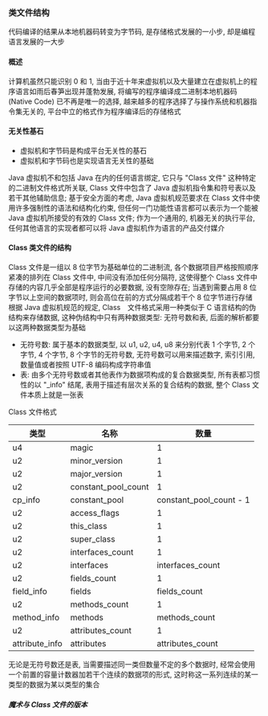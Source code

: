 ### 类文件结构
代码编译的结果从本地机器码转变为字节码, 是存储格式发展的一小步, 却是编程语言发展的一大步

#### 概述
计算机虽然只能识别 0 和 1, 当由于近十年来虚拟机以及大量建立在虚拟机上的程序语言如雨后春笋出现并蓬勃发展, 将编写的程序编译成二进制本地机器码 (Native Code) 已不再是唯一的选择, 越来越多的程序选择了与操作系统和机器指令集无关的, 平台中立的格式作为程序编译后的存储格式

#### 无关性基石  
- 虚拟机和字节码是构成平台无关性的基石
- 虚拟机和字节码也是实现语言无关性的基础

Java 虚拟机不和包括 Java 在内的任何语言绑定, 它只与 "Class 文件" 这种特定的二进制文件格式所关联, Class 文件中包含了 Java 虚拟机指令集和符号表以及若干其他辅助信息; 基于安全方面的考虑, Java 虚拟机规范要求在 Class 文件中使用许多强制性的语法和结构化约束, 但任何一门功能性语言都可以表示为一个能被 Java 虚拟机所接受的有效的 Class 文件; 作为一个通用的, 机器无关的执行平台, 任何其他语言的实现者都可以将 Java 虚拟机作为语言的产品交付媒介

#### Class 类文件的结构
Class 文件是一组以 8 位字节为基础单位的二进制流, 各个数据项目严格按照顺序紧凑的排列在 Class 文件中, 中间没有添加任何分隔符, 这使得整个 Class 文件中存储的内容几乎全部是程序运行的必要数据, 没有空隙存在; 当遇到需要占用 8 位字节以上空间的数据项时, 则会高位在前的方式分隔成若干个 8 位字节进行存储  
根据 Java 虚拟机规范的规定, Class　文件格式采用一种类似于 C 语言结构的伪结构来存储数据, 这种伪结构中只有两种数据类型: 无符号数和表, 后面的解析都要以这两种数据类型为基础
- 无符号数: 属于基本的数据类型, 以 u1, u2, u4, u8 来分别代表 1 个字节, 2 个字节, 4 个字节, 8 个字节的无符号数, 无符号数可以用来描述数字, 索引引用, 数量值或者按照 UTF-8 编码构成字符串值
- 表: 由多个无符号数或者其他表作为数据项构成的复合数据类型, 所有表都习惯性的以 "\_info" 结尾, 表用于描述有层次关系的复合结构的数据, 整个 Class 文件本质上就是一张表

Class 文件格式

|类型|名称|数量|  
|-|-|-|
|u4|magic|1|
|u2|minor_version|1|
|u2|major_version|1|
|u2|constant_pool_count|1|
|cp_info|constant_pool|constant_pool_count - 1|
|u2|access_flags|1|
|u2|this_class|1|
|u2|super_class|1|
|u2|interfaces_count|1|
|u2|interfaces|interfaces_count|
|u2|fields_count|1|
|field_info|fields|fields_count|
|u2|methods_count|1|
|method_info|methods|methods_count|
|u2|attributes_count|1|
|attribute_info|attributes|attributes_count|

无论是无符号数还是表, 当需要描述同一类但数量不定的多个数据时, 经常会使用一个前置的容量计数器加若干个连续的数据项的形式, 这时称这一系列连续的某一类型的数据为某以类型的集合

##### 魔术与 Class 文件的版本
